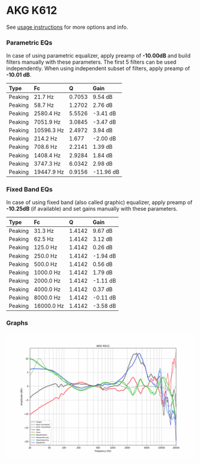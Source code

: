 # AKG K612
See [usage instructions](https://github.com/jaakkopasanen/AutoEq#usage) for more options and info.

### Parametric EQs
In case of using parametric equalizer, apply preamp of **-10.00dB** and build filters manually
with these parameters. The first 5 filters can be used independently.
When using independent subset of filters, apply preamp of **-10.01 dB**.

| Type    | Fc         |      Q | Gain      |
|:--------|:-----------|:-------|:----------|
| Peaking | 21.7 Hz    | 0.7053 | 9.54 dB   |
| Peaking | 58.7 Hz    | 1.2702 | 2.76 dB   |
| Peaking | 2580.4 Hz  | 5.5526 | -3.41 dB  |
| Peaking | 7051.9 Hz  | 3.0845 | -3.47 dB  |
| Peaking | 10596.3 Hz | 2.4972 | 3.94 dB   |
| Peaking | 214.2 Hz   | 1.677  | -2.00 dB  |
| Peaking | 708.6 Hz   | 2.2141 | 1.39 dB   |
| Peaking | 1408.4 Hz  | 2.9284 | 1.84 dB   |
| Peaking | 3747.3 Hz  | 6.0342 | 2.98 dB   |
| Peaking | 19447.9 Hz | 0.9156 | -11.96 dB |

### Fixed Band EQs
In case of using fixed band (also called graphic) equalizer, apply preamp of **-10.25dB**
(if available) and set gains manually with these parameters.

| Type    | Fc         |      Q | Gain     |
|:--------|:-----------|:-------|:---------|
| Peaking | 31.3 Hz    | 1.4142 | 9.67 dB  |
| Peaking | 62.5 Hz    | 1.4142 | 3.12 dB  |
| Peaking | 125.0 Hz   | 1.4142 | 0.26 dB  |
| Peaking | 250.0 Hz   | 1.4142 | -1.94 dB |
| Peaking | 500.0 Hz   | 1.4142 | 0.56 dB  |
| Peaking | 1000.0 Hz  | 1.4142 | 1.79 dB  |
| Peaking | 2000.0 Hz  | 1.4142 | -1.11 dB |
| Peaking | 4000.0 Hz  | 1.4142 | 0.37 dB  |
| Peaking | 8000.0 Hz  | 1.4142 | -0.11 dB |
| Peaking | 16000.0 Hz | 1.4142 | -3.58 dB |

### Graphs
![](./AKG%20K612.png)